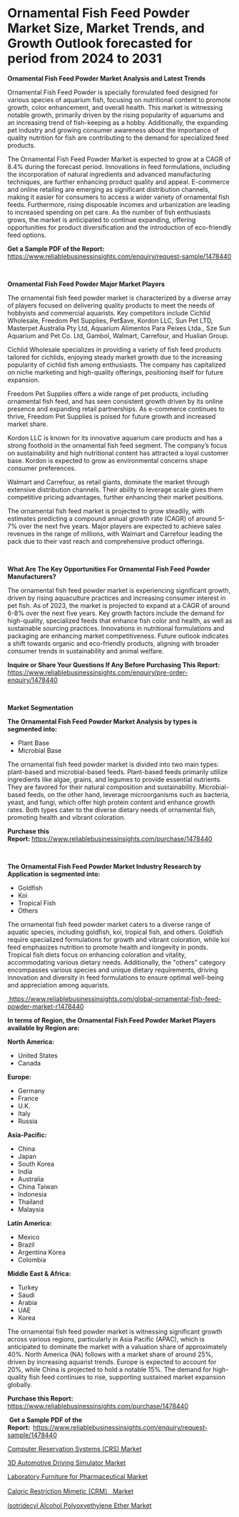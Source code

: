 <p><h1>Ornamental Fish Feed Powder Market Size, Market Trends, and Growth Outlook forecasted for period from 2024 to 2031</h1></p><p><strong>Ornamental Fish Feed Powder Market Analysis and Latest Trends</strong></p>
<p><p>Ornamental Fish Feed Powder is specially formulated feed designed for various species of aquarium fish, focusing on nutritional content to promote growth, color enhancement, and overall health. This market is witnessing notable growth, primarily driven by the rising popularity of aquariums and an increasing trend of fish-keeping as a hobby. Additionally, the expanding pet industry and growing consumer awareness about the importance of quality nutrition for fish are contributing to the demand for specialized feed products.</p><p>The Ornamental Fish Feed Powder Market is expected to grow at a CAGR of 8.4% during the forecast period. Innovations in feed formulations, including the incorporation of natural ingredients and advanced manufacturing techniques, are further enhancing product quality and appeal. E-commerce and online retailing are emerging as significant distribution channels, making it easier for consumers to access a wider variety of ornamental fish feeds. Furthermore, rising disposable incomes and urbanization are leading to increased spending on pet care. As the number of fish enthusiasts grows, the market is anticipated to continue expanding, offering opportunities for product diversification and the introduction of eco-friendly feed options.</p></p>
<p><strong>Get a Sample PDF of the Report:&nbsp;</strong> <a href="https://www.reliablebusinessinsights.com/enquiry/request-sample/1478440?utm_campaign=60&utm_medium=2&utm_source=Github&utm_content=ia&utm_term=09122024&utm_id=ornamental-fish-feed-powder">https://www.reliablebusinessinsights.com/enquiry/request-sample/1478440</a></p>
<p>&nbsp;</p>
<p><strong>Ornamental Fish Feed Powder Major Market Players</strong></p>
<p><p>The ornamental fish feed powder market is characterized by a diverse array of players focused on delivering quality products to meet the needs of hobbyists and commercial aquarists. Key competitors include Cichlid Wholesale, Freedom Pet Supplies, Pet$ave, Kordon LLC, Sun Pet LTD, Masterpet Australia Pty Ltd, Aquarium Alimentos Para Peixes Ltda., Sze Sun Aquarium and Pet Co. Ltd, Gambol, Walmart, Carrefour, and Hualian Group.</p><p>Cichlid Wholesale specializes in providing a variety of fish feed products tailored for cichlids, enjoying steady market growth due to the increasing popularity of cichlid fish among enthusiasts. The company has capitalized on niche marketing and high-quality offerings, positioning itself for future expansion.</p><p>Freedom Pet Supplies offers a wide range of pet products, including ornamental fish feed, and has seen consistent growth driven by its online presence and expanding retail partnerships. As e-commerce continues to thrive, Freedom Pet Supplies is poised for future growth and increased market share.</p><p>Kordon LLC is known for its innovative aquarium care products and has a strong foothold in the ornamental fish feed segment. The company’s focus on sustainability and high nutritional content has attracted a loyal customer base. Kordon is expected to grow as environmental concerns shape consumer preferences.</p><p>Walmart and Carrefour, as retail giants, dominate the market through extensive distribution channels. Their ability to leverage scale gives them competitive pricing advantages, further enhancing their market positions.</p><p>The ornamental fish feed market is projected to grow steadily, with estimates predicting a compound annual growth rate (CAGR) of around 5-7% over the next five years. Major players are expected to achieve sales revenues in the range of millions, with Walmart and Carrefour leading the pack due to their vast reach and comprehensive product offerings.</p></p>
<p>&nbsp;</p>
<p><strong>What Are The Key Opportunities For Ornamental Fish Feed Powder Manufacturers?</strong></p>
<p><p>The ornamental fish feed powder market is experiencing significant growth, driven by rising aquaculture practices and increasing consumer interest in pet fish. As of 2023, the market is projected to expand at a CAGR of around 6-8% over the next five years. Key growth factors include the demand for high-quality, specialized feeds that enhance fish color and health, as well as sustainable sourcing practices. Innovations in nutritional formulations and packaging are enhancing market competitiveness. Future outlook indicates a shift towards organic and eco-friendly products, aligning with broader consumer trends in sustainability and animal welfare.</p></p>
<p><strong>Inquire or Share Your Questions If Any Before Purchasing This Report:</strong> <a href="https://www.reliablebusinessinsights.com/enquiry/pre-order-enquiry/1478440?utm_campaign=60&utm_medium=2&utm_source=Github&utm_content=ia&utm_term=09122024&utm_id=ornamental-fish-feed-powder">https://www.reliablebusinessinsights.com/enquiry/pre-order-enquiry/1478440</a></p>
<p>&nbsp;</p>
<p><strong>Market Segmentation</strong></p>
<p><strong>The Ornamental Fish Feed Powder Market Analysis by types is segmented into:</strong></p>
<p><ul><li>Plant Base</li><li>Microbial Base</li></ul></p>
<p><p>The ornamental fish feed powder market is divided into two main types: plant-based and microbial-based feeds. Plant-based feeds primarily utilize ingredients like algae, grains, and legumes to provide essential nutrients. They are favored for their natural composition and sustainability. Microbial-based feeds, on the other hand, leverage microorganisms such as bacteria, yeast, and fungi, which offer high protein content and enhance growth rates. Both types cater to the diverse dietary needs of ornamental fish, promoting health and vibrant coloration.</p></p>
<p><strong>Purchase this Report:&nbsp;</strong><a href="https://www.reliablebusinessinsights.com/purchase/1478440?utm_campaign=60&utm_medium=2&utm_source=Github&utm_content=ia&utm_term=09122024&utm_id=ornamental-fish-feed-powder">https://www.reliablebusinessinsights.com/purchase/1478440</a></p>
<p>&nbsp;</p>
<p><strong>The Ornamental Fish Feed Powder Market Industry Research by Application is segmented into:</strong></p>
<p><ul><li>Goldfish</li><li>Koi</li><li>Tropical Fish</li><li>Others</li></ul></p>
<p><p>The ornamental fish feed powder market caters to a diverse range of aquatic species, including goldfish, koi, tropical fish, and others. Goldfish require specialized formulations for growth and vibrant coloration, while koi feed emphasizes nutrition to promote health and longevity in ponds. Tropical fish diets focus on enhancing coloration and vitality, accommodating various dietary needs. Additionally, the "others" category encompasses various species and unique dietary requirements, driving innovation and diversity in feed formulations to ensure optimal well-being and appreciation among aquarists.</p></p>
<p><a href="https://www.reliablebusinessinsights.com/global-ornamental-fish-feed-powder-market-r1478440?utm_campaign=60&utm_medium=2&utm_source=Github&utm_content=ia&utm_term=09122024&utm_id=ornamental-fish-feed-powder">&nbsp;https://www.reliablebusinessinsights.com/global-ornamental-fish-feed-powder-market-r1478440</a></p>
<p><strong>In terms of Region, the Ornamental Fish Feed Powder Market Players available by Region are:</strong></p>
<p>
    <p> <strong> North America: </strong>
        <ul>
            <li>United States</li>
            <li>Canada</li>
        </ul>
        </p> 
    <p> <strong> Europe: </strong>
        <ul>
            <li>Germany</li>
            <li>France</li>
            <li>U.K.</li>
            <li>Italy</li>
            <li>Russia</li>
        </ul>
        </p> 
    <p> <strong> Asia-Pacific: </strong>
        <ul>
            <li>China</li>
            <li>Japan</li>
            <li>South Korea</li>
            <li>India</li>
            <li>Australia</li>
            <li>China Taiwan</li>
            <li>Indonesia</li>
            <li>Thailand</li>
            <li>Malaysia</li>
        </ul>
        </p> 
    <p> <strong> Latin America: </strong>
        <ul>
            <li>Mexico</li>
            <li>Brazil</li>
            <li>Argentina Korea</li>
            <li>Colombia</li>
        </ul>
        </p> 
    <p> <strong> Middle East & Africa: </strong>
        <ul>
            <li>Turkey</li>
            <li>Saudi</li>
            <li>Arabia</li>
            <li>UAE</li>
            <li>Korea</li>
        </ul>
    </p>
    </p>
<p><p>The ornamental fish feed powder market is witnessing significant growth across various regions, particularly in Asia Pacific (APAC), which is anticipated to dominate the market with a valuation share of approximately 40%. North America (NA) follows with a market share of around 25%, driven by increasing aquarist trends. Europe is expected to account for 20%, while China is projected to hold a notable 15%. The demand for high-quality fish feed continues to rise, supporting sustained market expansion globally.</p></p>
<p><strong>Purchase this Report: </strong><a href="https://www.reliablebusinessinsights.com/purchase/1478440?utm_campaign=60&utm_medium=2&utm_source=Github&utm_content=ia&utm_term=09122024&utm_id=ornamental-fish-feed-powder">https://www.reliablebusinessinsights.com/purchase/1478440</a></p>
<p>&nbsp;<strong>Get a Sample PDF of the Report:&nbsp;&nbsp;</strong><a href="https://www.reliablebusinessinsights.com/enquiry/request-sample/1478440?utm_campaign=60&utm_medium=2&utm_source=Github&utm_content=ia&utm_term=09122024&utm_id=ornamental-fish-feed-powder">https://www.reliablebusinessinsights.com/enquiry/request-sample/1478440</a></p>
<p><strong></strong></p>
<p><p><a href="https://www.linkedin.com/pulse/rising-trends-computer-reservation-systems-crs-market-projected-g35bf?utm_campaign=60&utm_medium=2&utm_source=Github&utm_content=ia&utm_term=09122024&utm_id=ornamental-fish-feed-powder">Computer Reservation Systems (CRS) Market</a></p><p><a href="https://github.com/FahadAhmed223/Market-Research-Report-List-1/blob/main/3d-automotive-driving-simulator-market.md?utm_campaign=60&utm_medium=2&utm_source=Github&utm_content=ia&utm_term=09122024&utm_id=ornamental-fish-feed-powder">3D Automotive Driving Simulator Market</a></p><p><a href="https://www.linkedin.com/pulse/laboratory-furniture-pharmaceutical-market-size-projected-grow-iidjf?utm_campaign=60&utm_medium=2&utm_source=Github&utm_content=ia&utm_term=09122024&utm_id=ornamental-fish-feed-powder">Laboratory Furniture for Pharmaceutical Market</a></p><p><a href="https://github.com/sherikacas30/Market-Research-Report-List-1/blob/main/caloric-restriction-mimetic-crm-market.md?utm_campaign=60&utm_medium=2&utm_source=Github&utm_content=ia&utm_term=09122024&utm_id=ornamental-fish-feed-powder">Caloric Restriction Mimetic (CRM） Market</a></p><p><a href="https://www.linkedin.com/pulse/isotridecyl-alcohol-polyoxyethylene-ether-market-size-competitive-fve2f?utm_campaign=60&utm_medium=2&utm_source=Github&utm_content=ia&utm_term=09122024&utm_id=ornamental-fish-feed-powder">Isotridecyl Alcohol Polyoxyethylene Ether Market</a></p></p>